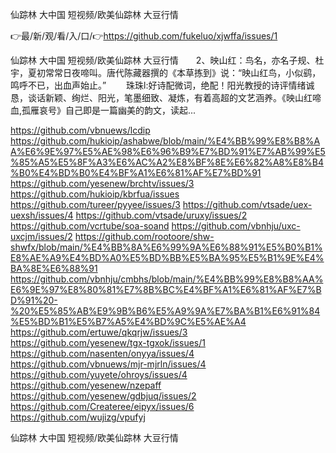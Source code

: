 仙踪林 大中国 短视频/欧美仙踪林 大豆行情

👉最/新/观/看/入/口/👉https://github.com/fukeluo/xjwffa/issues/1

仙踪林 大中国 短视频/欧美仙踪林 大豆行情　　2、映山红：鸟名，亦名子规、杜宇，夏初常常日夜啼叫。唐代陈藏器撰的《本草拣到》说：“映山红鸟，小似鹞，鸣呼不已，出血声始止。”
　　珠珠l:好诗配微词，绝配！阳光教授的诗评情绪诚恳，谈话新颖、绚烂、阳光，笔墨细致、凝炼，有着高超的文艺涵养。《映山红啼血,孤雁哀号》自己即是一篇幽美的韵文，读起...


https://github.com/vbnuews/lcdip
https://github.com/hukioip/ashabwe/blob/main/%E4%BB%99%E8%B8%AA%E6%9E%97%E5%AE%98%E6%96%B9%E7%BD%91%E7%AB%99%E5%85%A5%E5%8F%A3%E6%AC%A2%E8%BF%8E%E6%82%A8%E8%B4%B0%E4%BD%B0%E4%BF%A1%E6%81%AF%E7%BD%91
https://github.com/yesenew/brchtv/issues/3
https://github.com/hukioip/kbrfua/issues
https://github.com/tureer/pyyee/issues/3
https://github.com/vtsade/uex-uexsh/issues/4
https://github.com/vtsade/uruxy/issues/2
https://github.com/vcrtube/soa-soand
https://github.com/vbnhju/uxc-uxcjm/issues/2
https://github.com/rootoore/shw-shwfx/blob/main/%E4%BB%8A%E6%99%9A%E6%88%91%E5%B0%B1%E8%AE%A9%E4%BD%A0%E5%BD%BB%E5%BA%95%E5%B1%9E%E4%BA%8E%E6%88%91
https://github.com/vbnhju/cmbhs/blob/main/%E4%BB%99%E8%B8%AA%E6%9E%97%E8%80%81%E7%8B%BC%E4%BF%A1%E6%81%AF%E7%BD%91%20-%20%E5%85%AB%E9%9B%B6%E5%A9%9A%E7%BA%B1%E6%91%84%E5%BD%B1%E5%B7%A5%E4%BD%9C%E5%AE%A4
https://github.com/ertuwe/qkqrjw/issues/3
https://github.com/yesenew/tgx-tgxok/issues/1
https://github.com/nasenten/onyya/issues/4
https://github.com/vbnuews/mjr-mjrln/issues/4
https://github.com/yuyete/ohroys/issues/4
https://github.com/yesenew/nzepaff
https://github.com/yesenew/gdbjuq/issues/2
https://github.com/Createree/eipyx/issues/6
https://github.com/wujizg/vpufyj

仙踪林 大中国 短视频/欧美仙踪林 大豆行情
